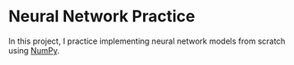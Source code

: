 # Neural Network Practice

In this project, I practice implementing neural network models from scratch using [NumPy](https://numpy.org/).